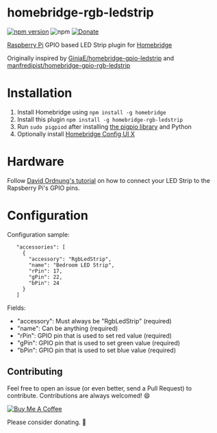 # homebridge-rgb-ledstrip

[![npm version](https://badge.fury.io/js/homebridge-rgb-ledstrip.svg)](https://badge.fury.io/js/homebridge-rgb-ledstrip)
![npm](https://img.shields.io/npm/dw/homebridge-rgb-ledstrip)
[![Donate](https://img.shields.io/badge/Donate-Buy_Me_a_Coffee-green.svg)](https://www.buymeacoffee.com/misi)

[Raspberry Pi](https://www.raspberrypi.org) GPIO based LED Strip plugin for [Homebridge](https://github.com/nfarina/homebridge)

Originally inspired by [GiniaE/homebridge-gpio-ledstrip](https://github.com/GiniaE/homebridge-gpio-ledstrip) and [manfredipist/homebridge-gpio-rgb-ledstrip](https://github.com/manfredipist/homebridge-gpio-rgb-ledstrip)

# Installation

1.	Install Homebridge using `npm install -g homebridge`
2.	Install this plugin `npm install -g homebridge-rgb-ledstrip`
3.	Run `sudo pigpiod` after installing [the pigpio library](http://abyz.me.uk/rpi/pigpio/) and Python
4. Optionally install [Homebridge Config UI X](https://github.com/oznu/homebridge-config-ui-x)

# Hardware

Follow [David Ordnung's tutorial](https://dordnung.de/raspberrypi-ledstrip/) on how to connect your LED Strip to the Rapsberry Pi's GPIO pins.

# Configuration

Configuration sample:

 ```
    "accessories": [
      {
        "accessory": "RgbLedStrip",
        "name": "Bedroom LED Strip",
        "rPin": 17,
        "gPin": 22,
        "bPin": 24
      }
    ]
```

Fields:

* "accessory": Must always be "RgbLedStrip" (required)
* "name": Can be anything (required)
* "rPin": GPIO pin that is used to set red value (required)
* "gPin": GPIO pin that is used to set green value (required)
* "bPin": GPIO pin that is used to set blue value (required)

## Contributing

Feel free to open an issue (or even better, send a Pull Request) to contribute. Contributions are always welcomed! 😄

<a href="https://www.buymeacoffee.com/misi" target="_blank"><img src="https://www.buymeacoffee.com/assets/img/custom_images/orange_img.png" alt="Buy Me A Coffee" style="height: auto !important;width: auto !important;" ></a>

Please consider donating. 🙏
